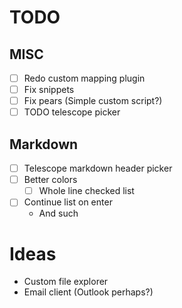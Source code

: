 # TODO

## MISC
- [ ] Redo custom mapping plugin
- [ ] Fix snippets
- [ ] Fix pears (Simple custom script?)
- [ ] TODO telescope picker

## Markdown
- [ ] Telescope markdown header picker
- [ ] Better colors
    - [ ] Whole line checked list
- [ ] Continue list on enter
    - And such



# Ideas
- Custom file explorer
- Email client (Outlook perhaps?)
